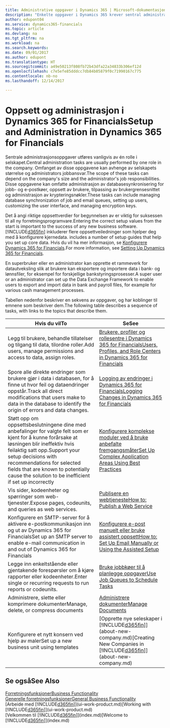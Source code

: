 ```yaml
---
title: Administrative oppgaver i Dynamics 365 | Microsoft-dokumentasjon
description: "Enkelte oppgaver i Dynamics 365 krever sentral administrasjon og oppsett. Se hva de er, og finn ut hva som må gjøres."
author: edupont04
ms.service: dynamics365-financials
ms.topic: article
ms.devlang: na
ms.tgt_pltfrm: na
ms.workload: na
ms.search.keywords: 
ms.date: 09/01/2017
ms.author: edupont
ms.translationtype: HT
ms.sourcegitcommit: a49e50213f808fb72b43dfa22a34833b306ef12d
ms.openlocfilehash: c7e5efe85dddcc7db84b05879f0c71990167c775
ms.contentlocale: nb-no
ms.lasthandoff: 12/14/2017

---
```

# <a name="setup-and-administration-in-dynamics-365-for-financials"></a><span data-ttu-id="863d4-104">Oppsett og administrasjon i Dynamics 365 for Financials</span><span class="sxs-lookup"><span data-stu-id="863d4-104">Setup and Administration in Dynamics 365 for Financials</span></span>
<span data-ttu-id="863d4-105">Sentrale administrasjonsoppgaver utføres vanligvis av én rolle i selskapet.</span><span class="sxs-lookup"><span data-stu-id="863d4-105">Central administration tasks are usually performed by one role in the company.</span></span> <span data-ttu-id="863d4-106">Omfanget av disse oppgavene kan avhenge av selskapets størrelse og administrators jobbansvar.</span><span class="sxs-lookup"><span data-stu-id="863d4-106">The scope of these tasks can depend on the company's size and the administrator's job responsibilities.</span></span> <span data-ttu-id="863d4-107">Disse oppgavene kan omfatte administrasjon av databasesynkronisering for jobb- og e-postkøer, oppsett av brukere, tilpassing av brukergrensesnittet og administrasjon av krypteringsnøkler.</span><span class="sxs-lookup"><span data-stu-id="863d4-107">These tasks can include managing database synchronization of job and email queues, setting up users, customizing the user interface, and managing encryption keys.</span></span>  

<span data-ttu-id="863d4-108">Det å angi riktige oppsettverdier for begynnelsen av er viktig for suksessen til all ny forretningsprogramvare.</span><span class="sxs-lookup"><span data-stu-id="863d4-108">Entering the correct setup values from the start is important to the success of any new business software.</span></span> [!INCLUDE[d365fin](includes/d365fin_md.md)]<span data-ttu-id="863d4-109"> inkluderer flere oppsettveiledninger som hjelper deg med å konfigurere kjernedata.</span><span class="sxs-lookup"><span data-stu-id="863d4-109"> includes a number of setup guides that help you set up core data.</span></span> <span data-ttu-id="863d4-110">Hvis du vil ha mer informasjon, se [Konfigurere Dynamics 365 for Financials](setup.md).</span><span class="sxs-lookup"><span data-stu-id="863d4-110">For more information, see [Setting Up Dynamics 365 for Financials](setup.md).</span></span>

<!--Whether you use [!INCLUDE[rim](../../includes/rim_md.md)] to implement setup values or you manually enter them in the new company, you can support your setup decisions with some general recommendations for selected setup fields that are known to potentially cause the solution to be inefficient if defined incorrectly.-->  

<span data-ttu-id="863d4-111">En superbruker eller en administrator kan opprette et rammeverk for datautveksling slik at brukere kan eksportere og importere data i bank- og lønnsfiler, for eksempel for forskjellige bankstyringsprosesser.</span><span class="sxs-lookup"><span data-stu-id="863d4-111">A super user or an administrator can set up the Data Exchange Framework to enable users to export and import data in bank and payroll files, for example for various cash management processes.</span></span>  

<span data-ttu-id="863d4-112">Tabellen nedenfor beskriver en sekvens av oppgaver, og har koblinger til emnene som beskriver dem.</span><span class="sxs-lookup"><span data-stu-id="863d4-112">The following table describes a sequence of tasks, with links to the topics that describe them.</span></span>   

|<span data-ttu-id="863d4-113">**Hvis du vil**</span><span class="sxs-lookup"><span data-stu-id="863d4-113">**To**</span></span>|<span data-ttu-id="863d4-114">**Se**</span><span class="sxs-lookup"><span data-stu-id="863d4-114">**See**</span></span>|  
|------------|-------------|  
|<span data-ttu-id="863d4-115">Legg til brukere, behandle tillatelser og tilgang til data, tilordne roller.</span><span class="sxs-lookup"><span data-stu-id="863d4-115">Add users, manage permissions and access to data, assign roles.</span></span>|[<span data-ttu-id="863d4-116">Brukere, profiler og rollesentre i Dynamics 365 for Financials</span><span class="sxs-lookup"><span data-stu-id="863d4-116">Users, Profiles, and Role Centers in Dynamics 365 for Financials</span></span>](admin-users-profiles-roles.md)|  
|<span data-ttu-id="863d4-117">Spore alle direkte endringer som brukere gjør i data i databasen, for å finne ut hvor feil og dataendringer oppstår.</span><span class="sxs-lookup"><span data-stu-id="863d4-117">Track all direct modifications that users make to data in the database to identify the origin of errors and data changes.</span></span>|[<span data-ttu-id="863d4-118">Logging av endringer i Dynamics 365 for Financials</span><span class="sxs-lookup"><span data-stu-id="863d4-118">Logging Changes in Dynamics 365 for Financials</span></span>](across-log-changes.md)|  
|<span data-ttu-id="863d4-119">Støtt opp om oppsettsbeslutningene dine med anbefalinger for valgte felt som er kjent for å kunne forårsake at løsningen blir ineffektiv hvis feilaktig satt opp.</span><span class="sxs-lookup"><span data-stu-id="863d4-119">Support your setup decisions with recommendations for selected fields that are known to potentially cause the solution to be inefficient if set up incorrectly</span></span>|[<span data-ttu-id="863d4-120">Konfigurere komplekse moduler ved å bruke anbefalte fremgangsmåter</span><span class="sxs-lookup"><span data-stu-id="863d4-120">Set Up Complex Application Areas Using Best Practices</span></span>](set-up-complex-application-areas-using-best-practices.md)|  
|<span data-ttu-id="863d4-121">Vis sider, kodeenheter og spørringer som web-tjenester.</span><span class="sxs-lookup"><span data-stu-id="863d4-121">Expose pages, codeunits, and queries as web services.</span></span>|[<span data-ttu-id="863d4-122">Publisere en webtjeneste</span><span class="sxs-lookup"><span data-stu-id="863d4-122">How to: Publish a Web Service</span></span>](across-how-publish-web-service.md)|  
|<span data-ttu-id="863d4-123">Konfigurere en SMTP-server for å aktivere e-postkommunikasjon inn og ut av Dynamics 365 for Financials</span><span class="sxs-lookup"><span data-stu-id="863d4-123">Set up an SMTP server to enable e-mail communication in and out of Dynamics 365 for Financials</span></span>| [<span data-ttu-id="863d4-124">Konfigurere e-post manuelt eller bruke assistert oppsett</span><span class="sxs-lookup"><span data-stu-id="863d4-124">How to: Set Up Email Manually or Using the Assisted Setup</span></span>](madeira-how-setup-email.md)|  
|<span data-ttu-id="863d4-125">Legge inn enkeltstående eller gjentakende forespørsler om å kjøre rapporter eller kodeenheter.</span><span class="sxs-lookup"><span data-stu-id="863d4-125">Enter single or recurring requests to run reports or codeunits.</span></span>|[<span data-ttu-id="863d4-126">Bruke jobbkøer til å planlegge oppgaver</span><span class="sxs-lookup"><span data-stu-id="863d4-126">Use Job Queues to Schedule Tasks</span></span>](admin-job-queues-schedule-tasks.md)|  
|<span data-ttu-id="863d4-127">Administrere, slette eller komprimere dokumenter</span><span class="sxs-lookup"><span data-stu-id="863d4-127">Manage, delete, or compress documents</span></span>|[<span data-ttu-id="863d4-128">Administrere dokumenter</span><span class="sxs-lookup"><span data-stu-id="863d4-128">Manage Documents</span></span>](admin-manage-documents.md)|  
|<span data-ttu-id="863d4-129">Konfigurere et nytt konsern ved hjelp av maler</span><span class="sxs-lookup"><span data-stu-id="863d4-129">Set up a new business unit using templates</span></span>|<span data-ttu-id="863d4-130">[Opprette nye seleskaper i [!INCLUDE[d365fin](includes/d365fin_md.md)]](about-new-company.md)</span><span class="sxs-lookup"><span data-stu-id="863d4-130">[Creating New Companies in [!INCLUDE[d365fin](includes/d365fin_md.md)]](about-new-company.md)</span></span>|  

## <a name="see-also"></a><span data-ttu-id="863d4-131">Se også</span><span class="sxs-lookup"><span data-stu-id="863d4-131">See Also</span></span>
[<span data-ttu-id="863d4-132">Forretningsfunksjoner</span><span class="sxs-lookup"><span data-stu-id="863d4-132">Business Functionality</span></span>](madeira-business-functionality.md)  
[<span data-ttu-id="863d4-133">Generelle forretningsfunksjoner</span><span class="sxs-lookup"><span data-stu-id="863d4-133">General Business Functionality</span></span>](ui-across-business-areas.md)  
<span data-ttu-id="863d4-134">[Arbeide med [!INCLUDE[d365fin](includes/d365fin_md.md)]](ui-work-product.md)</span><span class="sxs-lookup"><span data-stu-id="863d4-134">[Working with [!INCLUDE[d365fin](includes/d365fin_md.md)]](ui-work-product.md)</span></span>  
<span data-ttu-id="863d4-135">[Velkommen til [!INCLUDE[d365fin](includes/d365fin_md.md)]](index.md)</span><span class="sxs-lookup"><span data-stu-id="863d4-135">[Welcome to [!INCLUDE[d365fin](includes/d365fin_md.md)]](index.md)</span></span>  

